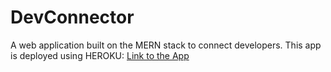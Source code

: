 # DevConnector
A web application built on the MERN stack to connect developers.
This app is deployed using HEROKU:
[Link to the App](https://protected-ridge-28141.herokuapp.com/)

